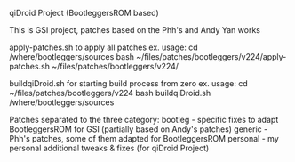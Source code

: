 qiDroid Project (BootleggersROM based)


This is GSI project, patches based on the Phh's and Andy Yan works

apply-patches.sh to apply all patches
	ex. usage:
	cd /where/bootleggers/sources
	bash ~/files/patches/bootleggers/v224/apply-patches.sh ~/files/patches/bootleggers/v224/

buildqiDroid.sh for starting build process from zero
	ex. usage:
	cd ~/files/patches/bootleggers/v224
	bash buildqiDroid.sh /where/bootleggers/sources

Patches separated to the three category:
bootleg - specific fixes to adapt BootleggersROM for GSI (partially based on Andy's patches)
generic - Phh's patches, some of them adapted for BootleggersROM
personal - my personal additional tweaks & fixes (for qiDroid Project)
